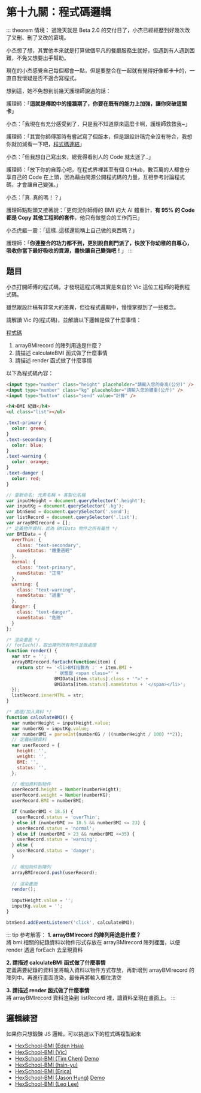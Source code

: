 # 第十九關：程式碼邏輯

::: theorem 情境：
過幾天就是 Beta 2.0 的交付日了，小杰已經經歷到好幾次改了又刪、刪了又改的窘境。

小杰想了想，其實他本來就是打算做個平凡的餐廳服務生就好，但遇到有人遇到困難，不免又想要出手幫助。

現在的小杰感覺自己每個都會一點，但是要整合在一起就有覺得好像都卡卡的，一直自我懷疑是否不適合寫程式。

想到這，她不免想到前幾天護理師說過的話：

護理師：「**這就是傳說中的撞牆期了，你要在既有的能力上加強，讓你突破這關卡**」

小杰：「我現在有充分感受到了，只是我不知道原來這麼卡啊，護理師救救我~」

護理師：「其實你師傅那時有嘗試寫了個版本，但是跟設計稿完全沒有符合，我想你就加減看一下吧，[程式碼連結](https://codepen.io/liao/pen/mdVwLPv?editors=1011)」

小杰：「但我想自己寫出來，總覺得看別人的 Code 就太遜了..」

護理師：「放下你的自尊心吧，在程式界裡甚至有個 GitHub，數百萬的人都會分享自己的 Code 在上頭，因為藉由開源公開程式碼的力量，互相參考討論程式碼，才會讓自己變強。」

小杰：「真..真的嗎！？」

護理師點點頭又接著說：「更何況你師傅的 BMI 的大 AI 體重計，**有 95% 的 Code 都是 Copy 其他工程師的套件**，他只有做整合的工作而已」

小杰虎軀一震：「這樣..這樣還能稱上自己做的東西嗎？」

護理師：「**你連整合的功力都不到，更別說自創門派了，快放下你幼稚的自尊心，吸收你當下最好吸收的資源，盡快讓自己變強吧！**」
:::

## 題目

小杰打開師傅的程式碼，才發現這程式碼其實是來自於 Vic 這位工程師的範例程式碼。

雖然跟設計稿有非常大的差異，但從程式邏輯中，慢慢掌握到了一些概念。

請解讀 Vic 的(程式碼)，並解讀以下邏輯是做了什麼事情：

[程式碼](https://codepen.io/liao/pen/mdVwLPv?editors=1011)

1. arrayBMIrecord 的陣列用途是什麼？
2. 請描述 calculateBMI 函式做了什麼事情
3. 請描述 render 函式做了什麼事情

以下為程式碼內容：

``` html
<input type="number" class="height" placeholder="請輸入您的身高(公分)" />
<input type="number" class="kg" placeholder="請輸入您的體重(公斤)" />
<input type="button" class="send" value="計算" />

<h4>BMI 紀錄</h4>
<ul class="list"></ul>
```

``` css
.text-primary {
  color: green;
}
.text-secondary {
  color: blue;
}
.text-warning {
  color: orange;
}
.text-danger {
  color: red;
}
```

``` js
// 重新命名: 元素名稱 + 客製化名稱
var inputHeight = document.querySelector('.height');
var inputKg = document.querySelector('.kg');
var btnSend = document.querySelector('.send');
var listRecord = document.querySelector('.list');
var arrayBMIrecord = [];
/* 定義物件資料，此為 BMIData 物件之所有屬性 */
var BMIData = {
  overThin: {
    class: "text-secondary",
    nameStatus: "體重過輕"
  },
  normal: {
    class: "text-primary",
    nameStatus: "正常"
  },
  warning: {
    class: "text-warning",
    nameStatus: "過重"
  },
  danger: {
    class: "text-danger",
    nameStatus: "危險"
  }
};

/* 渲染畫面 */
// forEach()，取出陣列所有物件並做處理
function render() {
  var str = '';
  arrayBMIrecord.forEach(function(item) {
    return str += '<li>BMI指數為 :' + item.BMI + 
                  ' 狀態是 <span class="' + 
                  BMIData[item.status].class + '">' + 
                  BMIData[item.status].nameStatus + '</span></li>'; 
  });
  listRecord.innerHTML = str;
}

/* 處理/加入資料 */
function calculateBMI() {
  var numberHeight = inputHeight.value;
  var numberKG = inputKg.value;
  var numberBMI = parseInt(numberKG / ((numberHeight / 100) **2));
  // 定義紀錄資料 
  var userRecord = {
    height: '',
    weight: '',
    BMI: '',
    status: '',
  };

  // 增加資料到物件
  userRecord.height = Number(numberHeight);
  userRecord.weight = Number(numberKG);
  userRecord.BMI = numberBMI;

  if (numberBMI < 18.5) {
    userRecord.status = 'overThin';
  } else if (numberBMI >= 18.5 && numberBMI <= 23) {
    userRecord.status = 'normal';
  } else if (numberBMI > 23 && numberBMI <=35) {
    userRecord.status = 'warning';
  } else {
    userRecord.status = 'danger';
  }

  // 增加物件到陣列
  arrayBMIrecord.push(userRecord);
  
  // 渲染畫面
  render();
  
  inputHeight.value = '';
  inputKg.value = '';
}

btnSend.addEventListener('click', calculateBMI);
```

::: tip 參考解答：
**1. arrayBMIrecord 的陣列用途是什麼？**<br />
將 bmi 相關的紀錄資料以物件形式存放在 arrayBMIrecord 陣列裡面，以便 render 透過 forEach 去呈現資料

**2. 請描述 calculateBMI 函式做了什麼事情**<br />
定義需要紀錄的資料並將輸入資料以物件方式存放，再新增到 arrayBMIrecord 的陣列中。再進行畫面渲染，最後再將輸入欄位清空

**3. 請描述 render 函式做了什麼事情**<br />
將 arrayBMIrecord 資料渲染到 listRecord 裡，讓資料呈現在畫面上。
:::

## 邏輯練習

如果你只想鍛鍊 JS 邏輯，可以挑選以下的程式碼複製起來

- [HexSchool-BMI (Eden Hsia)](https://github.com/Edenhsia/hexSchool-BMI)
- [HexSchool-BMI (Vic)](https://codepen.io/hsuan333/pen/XWXRQYY)
- [HexSchool-BMI (Tim Chen)](https://github.com/timchen0607/HexSchool-BMI) [Demo](https://timchen0607.github.io/HexSchool-BMI/)
- [HexSchool-BMI (hsin-yu)](https://codepen.io/tina2793778/pen/jOWwbRP?editors=1100)
- [HexSchool-BMI (Erica)](https://codepen.io/kaoru44689/pen/gOPRWGm)
- [HexSchool-BMI (Jason Hung)](https://github.com/brook110413/hexSchool-BMI) [Demo](https://brook110413.github.io/hexSchool-BMI/)
- [HexSchool-BMI (Leo Lee)](https://github.com/overactive1988/HexSchool_BMI_Calculator)